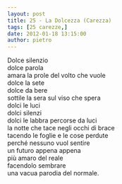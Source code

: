 ```yaml
---
layout: post
title: 25 - La Dolcezza (Carezza)
tags: [25 carezze,]
date: 2012-01-18 13:15:00
author: pietro
---
```

Dolce silenzio<br/>dolce parola<br/>amara la prole del volto che vuole<br/>dolce la sete<br/>dolce da bere<br/>sottile la sera sul viso che spera<br/>dolci le luci<br/>dolci silenzi<br/>dolci le labbra percorse da luci<br/>la notte che tace negli occhi di brace<br/>tacendo le foglie e le cose perdute<br/>perché nessuno vuol sentire<br/>un futuro appena appena<br/>più amaro del reale<br/>facendolo sembrare<br/>una vacua parodia del normale.
